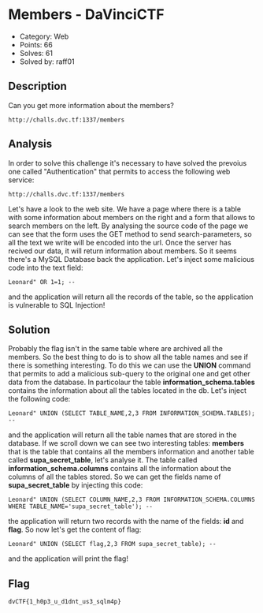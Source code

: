 # Members - DaVinciCTF

- Category: Web
- Points: 66
- Solves: 61
- Solved by: raff01

## Description

Can you get more information about the members?

`http://challs.dvc.tf:1337/members`


## Analysis

In order to solve this challenge it's necessary to have solved the prevoius one called "Authentication" that permits to access the following web service:

`http://challs.dvc.tf:1337/members`

Let's have a look to the web site. We have a page where there is a table with some information about members on the right and a form that allows to search members on the left. By analysing the source code of the page we can see that the form uses the GET method to send search-parameters, so all the text we write will be encoded into the url. Once the server has recived our data, it will return information about members. So it seems there's a MySQL Database back the application. Let's inject some malicious code into the text field:

`Leonard" OR 1=1; --`

and the application will return all the records of the table, so the application is vulnerable to SQL Injection!



## Solution

Probably the flag isn't in the same table where are archived all the members. So the best thing to do is to show all the table names and see if there is something interesting. To do this we can use the **UNION** command that permits to add a malicious sub-query to the original one and get other data from the database. In particolaur the table **information_schema.tables** contains the information about all the tables located in the db. Let's inject the following code:

`Leonard" UNION (SELECT TABLE_NAME,2,3 FROM INFORMATION_SCHEMA.TABLES); --`

and the application will return all the table names that are stored in the database. If we scroll down we can see two interesting tables: **members** that is the table that contains all the members information and another table called **supa_secret_table**, let's analyse it. The table called **information_schema.columns** contains all the information about the columns of all the tables stored. So we can get the fields name of **supa_secret_table** by injecting this code:

`Leonard" UNION (SELECT COLUMN_NAME,2,3 FROM INFORMATION_SCHEMA.COLUMNS WHERE TABLE_NAME='supa_secret_table'); --`

the application will return two records with the name of the fields: **id** and **flag**. So now let's get the content of flag:

`Leonard" UNION (SELECT flag,2,3 FROM supa_secret_table); --`

and the application will print the flag!


## Flag

`dvCTF{1_h0p3_u_d1dnt_us3_sqlm4p}`

